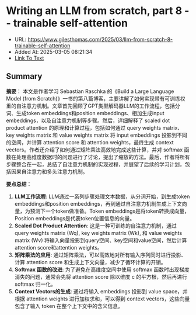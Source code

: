 # Writing an LLM from scratch, part 8 -- trainable self-attention
- URL: https://www.gilesthomas.com/2025/03/llm-from-scratch-8-trainable-self-attention
- Added At: 2025-03-05 08:21:34
- [Link To Text](2025-03-05-writing-an-llm-from-scratch,-part-8----trainable-self-attention_raw.md)

## Summary
**摘要**：
本文是作者学习 Sebastian Raschka 的《Build a Large Language Model (from Scratch)》一书的第八篇博客，主要讲解了如何实现带有可训练权重的自注意力机制。文章首先回顾了GPT类型解码器LLM的工作流程，包括分词、生成token embeddings和position embeddings、相加生成input embeddings，以及自注意力机制等步骤。然后，详细解释了 scaled dot product attention 的原理和计算过程，包括如何通过 query weights matrix、key weights matrix 和 value weights matrix 将 input embeddings 投影到不同的空间，并计算 attention score 和 attention weights，最终生成 context vectors。作者还介绍了如何通过矩阵乘法高效地完成这些计算，并对 softmax 函数在处理高维度数据时的问题进行了讨论，提出了缩放的方法。最后，作者将所有步骤整合在一起，总结了自注意力机制的实现过程，并展望了后续的学习计划，包括因果自注意力和多头注意力机制。

**要点总结**：

1.  **LLM工作流程**: LLM通过一系列步骤处理文本数据，从分词开始，到生成token embeddings和position embeddings，再到通过自注意力机制生成上下文向量，为预测下一个token做准备。Token embeddings是将token转换成向量，Position embeddings是代表token位置信息的向量。
2.  **Scaled Dot Product Attention**: 这是一种可训练的自注意力机制，通过 query weights matrix (Wq), key weights matrix (Wk), 和 value weights matrix (Wv) 将输入向量投影到query空间、key空间和value空间，然后计算attention score和attention weights。
3.  **矩阵乘法的应用**: 通过矩阵乘法，可以高效地对所有输入序列同时进行投影、计算 attention score 和生成上下文向量，减少了循环计算的开销。
4.  **Softmax 函数的改进**: 为了避免在高维度空间中使用 softmax 函数时出现梯度消失的问题，通常会先将 attention score 除以维度 c 的平方根，然后再进行 softmax 归一化。
5.  **Context Vectors的生成**: 通过将输入 embeddings 投影到 value space，并根据 attention weights 进行加权求和，可以得到 context vectors，这些向量包含了输入 token 在整个上下文中的含义信息。

